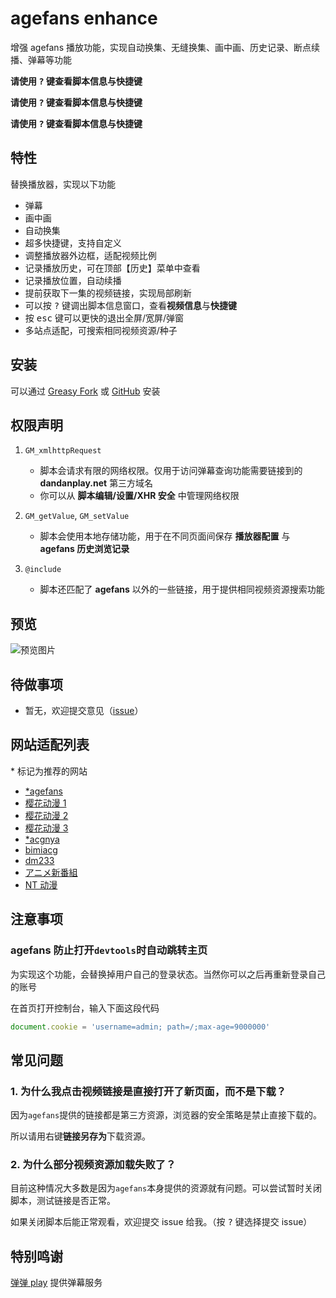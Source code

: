 # agefans enhance

增强 agefans 播放功能，实现自动换集、无缝换集、画中画、历史记录、断点续播、弹幕等功能

**请使用 <kbd>?</kbd> 键查看脚本信息与快捷键**

**请使用 <kbd>?</kbd> 键查看脚本信息与快捷键**

**请使用 <kbd>?</kbd> 键查看脚本信息与快捷键**

## 特性

替换播放器，实现以下功能

- 弹幕
- 画中画
- 自动换集
- 超多快捷键，支持自定义
- 调整播放器外边框，适配视频比例
- 记录播放历史，可在顶部【历史】菜单中查看
- 记录播放位置，自动续播
- 提前获取下一集的视频链接，实现局部刷新
- 可以按 <kbd>?</kbd> 键调出脚本信息窗口，查看**视频信息**与**快捷键**
- 按 <kbd>esc</kbd> 键可以更快的退出全屏/宽屏/弹窗
- 多站点适配，可搜索相同视频资源/种子

## 安装

可以通过 [Greasy Fork](https://greasyfork.org/scripts/424023) 或 [GitHub](https://github.com/IronKinoko/agefans-enhance/raw/gh-pages/index.user.js) 安装

## 权限声明

1. `GM_xmlhttpRequest`

   - 脚本会请求有限的网络权限。仅用于访问弹幕查询功能需要链接到的 **dandanplay.net** 第三方域名
   - 你可以从 **脚本编辑/设置/XHR 安全** 中管理网络权限

2. `GM_getValue`, `GM_setValue`

   - 脚本会使用本地存储功能，用于在不同页面间保存 **播放器配置** 与 **agefans 历史浏览记录**

3. `@include`

   - 脚本还匹配了 **agefans** 以外的一些链接，用于提供相同视频资源搜索功能

## 预览

![预览图片](https://github.com/IronKinoko/asset/raw/master/agefans-enhance/preview.jpg)

## 待做事项

- 暂无，欢迎提交意见（[issue](https://github.com/IronKinoko/agefans-enhance/issues)）

## 网站适配列表

\* 标记为推荐的网站

- [\*agefans](http://www.age.tv/)
- [樱花动漫 1](https://www.yhdmp.cc/)
- [樱花动漫 2](http://www.yinghuacd.com/)
- [樱花动漫 3](https://www.odcoc.com/)
- [\*acgnya](https://www.acgnya.com/)
- [bimiacg](https://www.bimiacg4.net/)
- [dm233](https://www.dm233.org/)
- [アニメ新番組](https://bangumi.online/)
- [NT 动漫](http://www.ntyou.cc/)

## 注意事项

### agefans 防止打开`devtools`时自动跳转主页

为实现这个功能，会替换掉用户自己的登录状态。当然你可以之后再重新登录自己的账号

在首页打开控制台，输入下面这段代码

```javascript
document.cookie = 'username=admin; path=/;max-age=9000000'
```

## 常见问题

### 1. 为什么我点击视频链接是直接打开了新页面，而不是下载？

因为`agefans`提供的链接都是第三方资源，浏览器的安全策略是禁止直接下载的。

所以请用右键**链接另存为**下载资源。

### 2. 为什么部分视频资源加载失败了？

目前这种情况大多数是因为`agefans`本身提供的资源就有问题。可以尝试暂时关闭脚本，测试链接是否正常。

如果关闭脚本后能正常观看，欢迎提交 issue 给我。（按 <kbd>?</kbd> 键选择提交 issue）

## 特别鸣谢

[弹弹 play](https://www.dandanplay.com/) 提供弹幕服务
